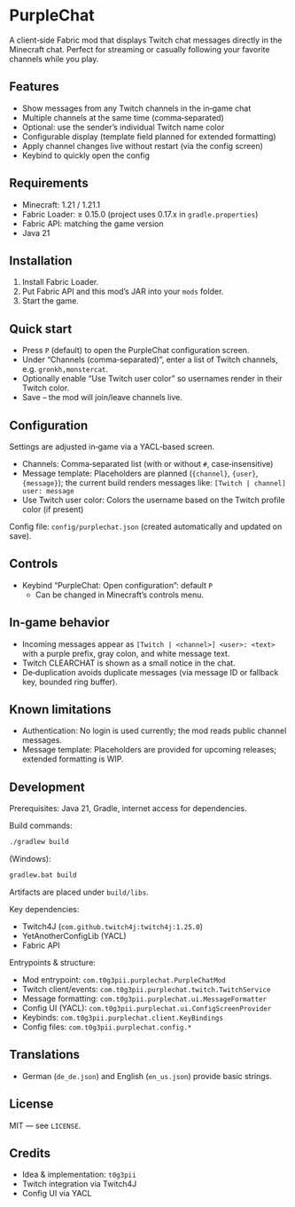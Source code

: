 # PurpleChat

A client‑side Fabric mod that displays Twitch chat messages directly in the Minecraft chat. Perfect for streaming or casually following your favorite channels while you play.

## Features
- Show messages from any Twitch channels in the in‑game chat
- Multiple channels at the same time (comma‑separated)
- Optional: use the sender’s individual Twitch name color
- Configurable display (template field planned for extended formatting)
- Apply channel changes live without restart (via the config screen)
- Keybind to quickly open the config

## Requirements
- Minecraft: 1.21 / 1.21.1
- Fabric Loader: ≥ 0.15.0 (project uses 0.17.x in `gradle.properties`)
- Fabric API: matching the game version
- Java 21

## Installation
1. Install Fabric Loader.
2. Put Fabric API and this mod’s JAR into your `mods` folder.
3. Start the game.

## Quick start
- Press `P` (default) to open the PurpleChat configuration screen.
- Under “Channels (comma‑separated)”, enter a list of Twitch channels, e.g. `gronkh,monstercat`.
- Optionally enable “Use Twitch user color” so usernames render in their Twitch color.
- Save – the mod will join/leave channels live.

## Configuration
Settings are adjusted in‑game via a YACL‑based screen.

- Channels: Comma‑separated list (with or without `#`, case‑insensitive)
- Message template: Placeholders are planned (`{channel}`, `{user}`, `{message}`); the current build renders messages like: `[Twitch | channel] user: message`
- Use Twitch user color: Colors the username based on the Twitch profile color (if present)

Config file: `config/purplechat.json` (created automatically and updated on save).

## Controls
- Keybind “PurpleChat: Open configuration”: default `P`
  - Can be changed in Minecraft’s controls menu.

## In‑game behavior
- Incoming messages appear as `[Twitch | <channel>] <user>: <text>` with a purple prefix, gray colon, and white message text.
- Twitch CLEARCHAT is shown as a small notice in the chat.
- De‑duplication avoids duplicate messages (via message ID or fallback key, bounded ring buffer).

## Known limitations
- Authentication: No login is used currently; the mod reads public channel messages.
- Message template: Placeholders are provided for upcoming releases; extended formatting is WIP.

## Development
Prerequisites: Java 21, Gradle, internet access for dependencies.

Build commands:
```bash
./gradlew build
```
(Windows):
```bat
gradlew.bat build
```
Artifacts are placed under `build/libs`.

Key dependencies:
- Twitch4J (`com.github.twitch4j:twitch4j:1.25.0`)
- YetAnotherConfigLib (YACL)
- Fabric API

Entrypoints & structure:
- Mod entrypoint: `com.t0g3pii.purplechat.PurpleChatMod`
- Twitch client/events: `com.t0g3pii.purplechat.twitch.TwitchService`
- Message formatting: `com.t0g3pii.purplechat.ui.MessageFormatter`
- Config UI (YACL): `com.t0g3pii.purplechat.ui.ConfigScreenProvider`
- Keybinds: `com.t0g3pii.purplechat.client.KeyBindings`
- Config files: `com.t0g3pii.purplechat.config.*`

## Translations
- German (`de_de.json`) and English (`en_us.json`) provide basic strings.

## License
MIT — see `LICENSE`.

## Credits
- Idea & implementation: `t0g3pii`
- Twitch integration via Twitch4J
- Config UI via YACL
